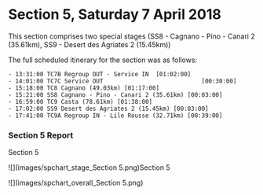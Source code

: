 # Section 5, Saturday 7 April 2018

This section comprises two special stages (SS8 - Cagnano - Pino - Canari 2 (35.61km), SS9 - Desert des Agriates 2 (15.45km))

The full scheduled itinerary for the section was as follows:

	- 13:31:00 TC7B Regroup OUT - Service IN  [01:02:00]
	- 14:01:00 TC7C Service OUT                            [00:30:00]
	- 15:18:00 TC8 Cagnano (49.03km) [01:17:00]
	- 15:21:00 SS8 Cagnano - Pino - Canari 2 (35.61km) [00:03:00]
	- 16:59:00 TC9 Casta (78.61km) [01:38:00]
	- 17:02:00 SS9 Desert des Agriates 2 (15.45km) [00:03:00]
	- 17:41:00 TC9A Regroup IN - Lile Rousse (32.71km) [00:39:00]

### Section 5 Report
Section 5

![](images/spchart_stage_Section 5.png)Section 5

![](images/spchart_overall_Section 5.png)